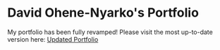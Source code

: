 # David Ohene-Nyarko's Portfolio
My portfolio has been fully revamped! Please visit the most up-to-date version here: [Updated Portfolio](https://www.notion.so/David-Ohene-Nyarko-s-Portfolio-24b149bdeb9680fcb8eadb33d6419862?source=copy_link)


